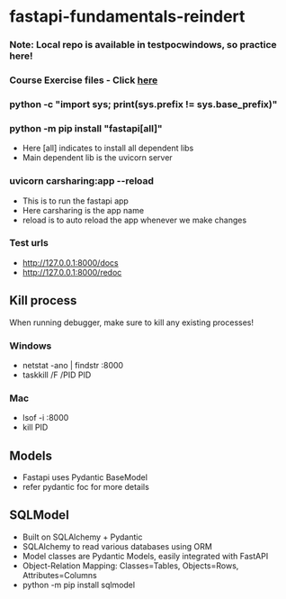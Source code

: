 # fastapi-fundamentals-reindert

### Note: Local repo is available in testpocwindows, so practice here!

### Course Exercise files - Click [here](https://onedrive.live.com/?id=3898028b57e6ceb7%210%5EL0xpdmVGb2xkZXJzL0Rlc2t0b3AvUmFrZXNoX0RvY3MvU3R1ZHlfTWF0ZXJpYWxzL1Byb2dyYW1taW5nL1B5dGhvbi9mYXN0YXBpLWZ1bmRhbWVudGFscy1yZWluZGVydA&cid=3898028B57E6CEB7)

### python -c "import sys; print(sys.prefix != sys.base_prefix)"
### python -m pip install "fastapi[all]"
- Here [all] indicates to install all dependent libs<br>
- Main dependent lib is the uvicorn server

### uvicorn carsharing:app --reload
- This is to run the fastapi app
- Here carsharing is the app name
- reload is to auto reload the app whenever we make changes<br>

### Test urls
- http://127.0.0.1:8000/docs
- http://127.0.0.1:8000/redoc

## Kill process
When running debugger, make sure to kill any existing processes!
### Windows
- netstat -ano | findstr :8000
- taskkill /F /PID PID
### Mac
- lsof -i :8000
- kill PID

## Models
- Fastapi uses Pydantic BaseModel
- refer pydantic foc for more details

## SQLModel
- Built on SQLAlchemy + Pydantic
- SQLAlchemy to read various databases using ORM
- Model classes are Pydantic Models, easily integrated with FastAPI
- Object-Relation Mapping: Classes=Tables, Objects=Rows, Attributes=Columns
- python -m pip install sqlmodel
